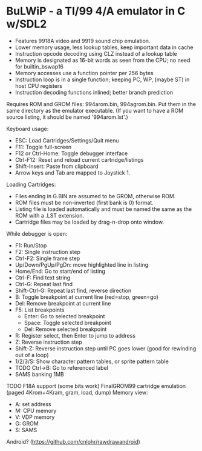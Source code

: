 # BuLWiP - a TI/99 4/A emulator in C w/SDL2

- Features 9918A video and 9919 sound chip emulation.
- Lower memory usage, less lookup tables, keep important data in cache
- Instruction opcode decoding using CLZ instead of a lookup table
- Memory is designated as 16-bit words as seen from the CPU; no need for builtin_bswap16
- Memory accesses use a function pointer per 256 bytes
- Instruction loop is in a single function; keeping PC, WP, (maybe ST) in host CPU registers
- Instruction decoding functions inlined; better branch prediction

Requires ROM and GROM files: 994arom.bin, 994agrom.bin.  Put them in the same directory as the emulator executable. 
(If you want to have a ROM source listing, it should be named '994arom.lst'.)

Keyboard usage:
- ESC: Load Cartridges/Settings/Quit menu
- F11: Toggle full-screen
- F12 or Ctrl-Home: Toggle debugger interface
- Ctrl-F12: Reset and reload current cartridge/listings
- Shift-Insert: Paste from clipboard
- Arrow keys and Tab are mapped to Joystick 1.

Loading Cartridges:
- Files ending in G.BIN are assumed to be GROM, otherwise ROM.
- ROM files must be non-inverted (first bank is 0) format.
- Listing file is loaded automatically and must be named the same as the ROM with a .LST extension.
- Cartridge files may be loaded by drag-n-drop onto window.

While debugger is open:
- F1: Run/Stop
- F2: Single instruction step
- Ctrl-F2: Single frame step
- Up/Down/PgUp/PgDn: move highlighted line in listing
- Home/End: Go to start/end of listing
- Ctrl-F: Find text string
- Ctrl-G: Repeat last find
- Shift-Ctrl-G: Repeat last find, reverse direction
- B: Toggle breakpoint at current line (red=stop, green=go)
- Del: Remove breakpoint at current line
- F5: List breakpoints
  - Enter: Go to selected breakpoint
  - Space: Toggle selected breakpoint
  - Del: Remove selected breakpoint
- R: Register select, then Enter to jump to address
- Z: Reverse instruction step
- Shift-Z: Reverse instruction step until PC goes lower (good for rewinding out of a loop)
- 1/2/3/S: Show character pattern tables, or sprite pattern table
- TODO Ctrl->B: Go to referenced label
- SAMS banking 1MB


TODO
F18A support (some bits work)
FinalGROM99 cartridge emulation (paged 4Krom+4Kram, gram, load, dump)
Memory view:
  - A: set address
  - M: CPU memory
  - V: VDP memory
  - G: GROM
  - S: SAMS

Android? (https://github.com/cnlohr/rawdrawandroid)

